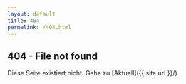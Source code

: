 ```yaml
---
layout: default
title: 404
permalink: /404.html
---
```


## 404 - File not found

Diese Seite existiert nicht. Gehe zu [Aktuell]({{ site.url }}/).
